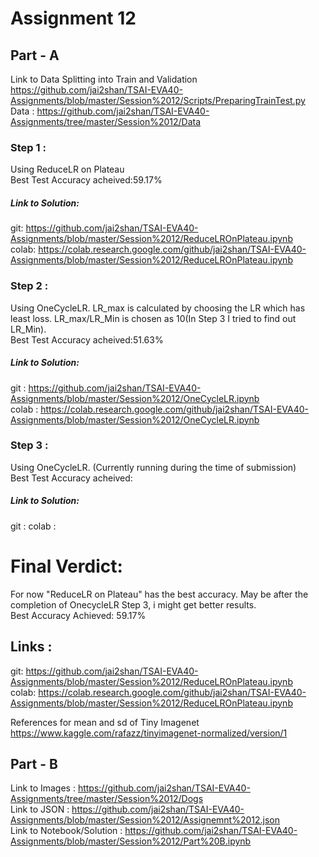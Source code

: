 # Assignment 12
## Part - A
Link to Data Splitting into Train and Validation    
https://github.com/jai2shan/TSAI-EVA40-Assignments/blob/master/Session%2012/Scripts/PreparingTrainTest.py
Data : https://github.com/jai2shan/TSAI-EVA40-Assignments/tree/master/Session%2012/Data     
### Step 1 : 
Using ReduceLR on Plateau     
Best Test Accuracy acheived:59.17%

##### Link to Solution:
git: https://github.com/jai2shan/TSAI-EVA40-Assignments/blob/master/Session%2012/ReduceLROnPlateau.ipynb            
colab: https://colab.research.google.com/github/jai2shan/TSAI-EVA40-Assignments/blob/master/Session%2012/ReduceLROnPlateau.ipynb

### Step 2 :
Using OneCycleLR. LR_max is calculated by choosing the LR which has least loss. LR_max/LR_Min is chosen as 10(In Step 3 I tried to find out LR_Min).         
Best Test Accuracy acheived:51.63%

##### Link to Solution:
git : https://github.com/jai2shan/TSAI-EVA40-Assignments/blob/master/Session%2012/OneCycleLR.ipynb   
colab : https://colab.research.google.com/github/jai2shan/TSAI-EVA40-Assignments/blob/master/Session%2012/OneCycleLR.ipynb

### Step 3 :
Using OneCycleLR. (Currently running during the time of submission)               
Best Test Accuracy acheived:

##### Link to Solution:
git : 
colab : 

# Final Verdict:
For now "ReduceLR on Plateau" has the best accuracy. May be after the completion of OnecycleLR Step 3, i might get better results.     
Best Accuracy Achieved: 59.17%

## Links :
git: https://github.com/jai2shan/TSAI-EVA40-Assignments/blob/master/Session%2012/ReduceLROnPlateau.ipynb            
colab: https://colab.research.google.com/github/jai2shan/TSAI-EVA40-Assignments/blob/master/Session%2012/ReduceLROnPlateau.ipynb

References for mean and sd of Tiny Imagenet         
https://www.kaggle.com/rafazz/tinyimagenet-normalized/version/1


## Part - B
Link to Images : https://github.com/jai2shan/TSAI-EVA40-Assignments/tree/master/Session%2012/Dogs              
Link to JSON : https://github.com/jai2shan/TSAI-EVA40-Assignments/blob/master/Session%2012/Assignemnt%2012.json          
Link to Notebook/Solution : https://github.com/jai2shan/TSAI-EVA40-Assignments/blob/master/Session%2012/Part%20B.ipynb
